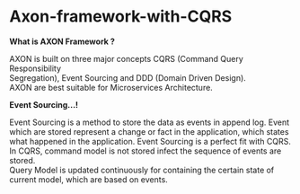 # Axon-framework-with-CQRS

**What is AXON Framework ?**

AXON is built on three major concepts CQRS (Command Query Responsibility   
Segregation), Event Sourcing and DDD (Domain Driven Design).  
AXON are best suitable for Microservices Architecture. 


**Event Sourcing...!**

Event Sourcing is a method to store the data as events in append log. Event which are stored represent a change or fact in the application, which states what happened in the application. 
Event Sourcing is a perfect fit with CQRS. In CQRS, command model is not stored infect the sequence of events are stored.  
Query Model is updated continuously for containing the certain state of current model, which are based on events. 

